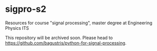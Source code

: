 # sigpro-s2
Resources for course "signal processing", master degree at Engineering Physics ITS

This repository will be archived soon. Please head to https://github.com/bagustris/python-for-signal-processing.
